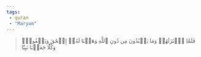 ```yaml
---
tags: 
 - quran 
 - "Maryam"
---
```


> فَلَمَّا ٱعۡتَزَلَهُمۡ وَمَا يَعۡبُدُونَ مِن دُونِ ٱللَّهِ وَهَبۡنَا لَهُۥٓ إِسۡحَٰقَ وَيَعۡقُوبَۖ وَكُلّٗا جَعَلۡنَا نَبِيّٗا
